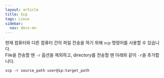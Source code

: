 ```yaml
---
layout: article
title: Scp
tags: Linux
sidebar:
  nav: docs-en
---
```


현재 컴퓨터와 다른 컴퓨터 간의 파일 전송을 하기 위해 `scp` 명령어를 사용할 수 있습니다. <br>
File을 전송할 땐 `-r` 옵션을 제외하고, directory를 전송할 땐 아래와 같이 `-r`을 추가합니다.

`scp -r source_path user@ip:target_path`
